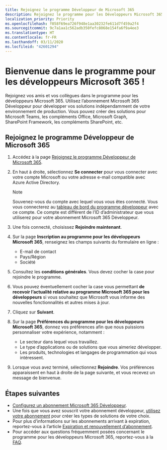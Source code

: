 ```yaml
---
title: Rejoignez le programme Développeur de Microsoft 365
description: Rejoignez le programme pour les Développeurs Microsoft 365 pour développer des solutions Microsoft 365 indépendamment de votre environnement de production.
localization_priority: Priority
ms.openlocfilehash: f058f69ea726f948e1aa30232fe611d7f459a2f4
ms.sourcegitcommit: 9c7a1aa1c562adb350fefc8068e154fa6f9a4ee3
ms.translationtype: HT
ms.contentlocale: fr-FR
ms.lasthandoff: 03/11/2020
ms.locfileid: "42601294"
---
```

# <a name="welcome-to-the-microsoft-365-developer-program"></a>Bienvenue dans le programme pour les développeurs Microsoft 365 !

Rejoignez vos amis et vos collègues dans le programme pour les développeurs Microsoft 365. Utilisez l’abonnement Microsoft 365 Développeur pour développer vos solutions indépendamment de votre environnement de production. Vous pouvez créer des solutions pour Microsoft Teams, les compléments Office, Microsoft Graph, SharePoint Framework, les compléments SharePoint, etc.

## <a name="join-the-microsoft-365-developer-program"></a>Rejoignez le programme Développeur de Microsoft 365

1. Accédez à la page [Rejoignez le programme Développeur de Microsoft 365](https://developer.microsoft.com/fr-FR/microsoft-365/dev-program). 

2. En haut à droite, sélectionnez **Se connecter** pour vous connecter avec votre compte Microsoft ou votre adresse e-mail compatible avec Azure Active Directory.

    > [!NOTE]
    > Souvenez-vous du compte avec lequel vous vous êtes connecté. Vous vous connecterez au [tableau de bord du programme développeur](https://developer.microsoft.com/office/profile) avec ce compte. Ce compte est différent de l’ID d’administrateur que vous utiliserez pour votre abonnement Microsoft 365 Développeur.

3. Une fois connecté, choisissez **Rejoindre maintenant**.

4. Sur la page **Inscription au programme pour les développeurs Microsoft 365**, renseignez les champs suivants du formulaire en ligne :

    - E-mail de contact
    - Pays/Région
    - Société

5. Consultez les **conditions générales**. Vous devez cocher la case pour rejoindre le programme.

6. Vous pouvez éventuellement cocher la case vous permettant **de recevoir l’actualité relative au programme Microsoft 365 pour les développeurs** si vous souhaitez que Microsoft vous informe des nouvelles fonctionnalités et autres mises à jour. 

7. Cliquez sur **Suivant**.

8. Sur la page **Préférences du programme pour les développeurs Microsoft 365**, donnez vos préférences afin que nous puissions personnaliser votre expérience, notamment :

    - Le secteur dans lequel vous travaillez.
    - Le type d’applications ou de solutions que vous aimeriez développer.
    - Les produits, technologies et langages de programmation qui vous intéressent.

9. Lorsque vous avez terminé, sélectionnez **Rejoindre**. Vos préférences apparaissent en haut à droite de la page suivante, et vous recevez un message de bienvenue.



## <a name="next-steps"></a>Étapes suivantes

- [Configurez un abonnement Microsoft 365 Développeur](microsoft-365-developer-program-get-started.md). 
- Une fois que vous avez souscrit votre abonnement développeur, [utilisez votre abonnement](build-microsoft-365-solutions.md) pour créer les types de solutions de votre choix.
- Pour plus d’informations sur les abonnements arrivant à expiration, reportez-vous à l’article [Expiration et renouvellement d’abonnement](subscription-expiration-and-renewal.md).
- Pour accéder aux questions fréquemment posées concernant le programme pour les développeurs Microsoft 365, reportez-vous à la [FAQ](microsoft-365-developer-program-faq.md).


